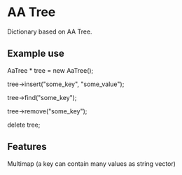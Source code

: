 # AA Tree
Dictionary based on AA Tree.
  
## Example use
AaTree * tree = new AaTree();
  
tree->insert("some_key", "some_value");
  
tree->find("some_key");
  
tree->remove("some_key");
  
delete tree;
  
## Features
Multimap (a key can contain many values as string vector)
